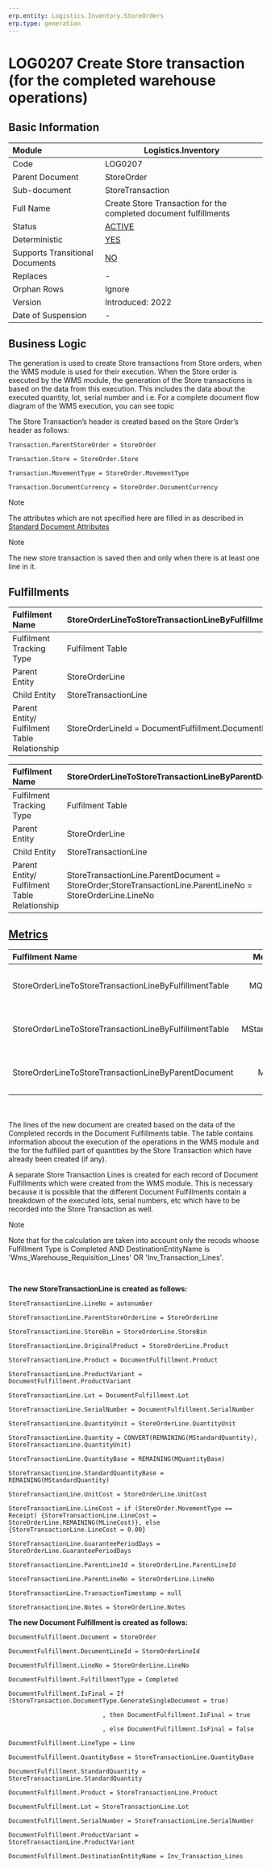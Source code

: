 ```yaml
---
erp.entity: Logistics.Inventory.StoreOrders
erp.type: generation
---
```


# LOG0207 Create Store transaction (for the completed warehouse operations)

## Basic Information

| Module                          | Logistics.Inventory                                               |
| :------------------------------ | ----------------------------------------------------------------- |
| Code                            | LOG0207                                                           |
| Parent Document                 | StoreOrder                                                        |
| Sub-document                    | StoreTransaction                                                  |
| Full Name                       | Create Store Transaction for the completed document fulfillments |
| Status                          | [ACTIVE](xref:generation-procedures) |
| Deterministic                   | [YES](xref:document-generation-and-transitional-documents) |
| Supports Transitional Documents | [NO](xref:document-generation-and-transitional-documents) |
| Replaces                        | -                                                                 |
| Orphan Rows                     | Ignore                                                            |
| Version                         | Introduced: 2022                                                  |
| Date of Suspension              | -                                                                 |

## Business Logic

The generation is used to create Store transactions from Store orders, when the WMS module is used for their execution.
 When the Store order is executed by the WMS module, the generation of the Store transactions is based on the data from this execution. This includes the data about the executed quantity, lot, serial number and i.e. For a complete document flow diagram of the WMS execution, you can see topic


The Store Transaction’s header is created based on the Store Order’s header as follows:

```
Transaction.ParentStoreOrder = StoreOrder

Transaction.Store = StoreOrder.Store

Transaction.MovementType = StoreOrder.MovementType

Transaction.DocumentCurrency = StoreOrder.DocumentCurrency
```

> [!Note] 
> The attributes which are not specified here are filled in as described in [Standard Document Attributes](../reference/standard-document-attributes.md)

> [!Note] 
> The new store transaction is saved then and only when there is at least one line in it.

## Fulfillments

| Fulfilment Name                              | StoreOrderLineToStoreTransactionLineByFulfillmentTable        |
| :------------------------------------------- | ------------------------------------------------------------ |
| Fulfilment Tracking Type                     | Fulfilment Table                                             |
| Parent Entity                                | StoreOrderLine                                     |
| Child Entity                                 | StoreTransactionLine                                          |
| Parent Entity/ Fulfilment Table Relationship | StoreOrderLineId = DocumentFulfillment.DocumentLineId |


| Fulfilment Name                              | StoreOrderLineToStoreTransactionLineByParentDocument         |
| :------------------------------------------- | ------------------------------------------------------------ |
| Fulfilment Tracking Type                     | Fulfilment Table                                             |
| Parent Entity                                | StoreOrderLine                                     |
| Child Entity                                 | StoreTransactionLine                                          |
| Parent Entity/ Fulfilment Table Relationship | StoreTransactionLine.ParentDocument = StoreOrder;StoreTransactionLine.ParentLineNo = StoreOrderLine.LineNo |

## [Metrics](../reference/metrics.md)

| Fulfilment Name                              |  Metric Name  |                   Measurement Unit                   | Parent Value                              | Fulfilment Table Value           | New Record |
| :------------------------------------------- | :-----------: | :--------------------------------------------------: | :---------------------------------------- | :------------------------------- | :--------- |
| StoreOrderLineToStoreTransactionLineByFulfillmentTable | MQuantityBase | StoreOrderLine.Product.BaseMeasurementUnit | DocumentFulfillments(where 'FulfillmentType = Completed' AND 'DestinationEntityName = Wms_Warehouse_Requisition_Lines').QuantityBase | DocumentFulfillments(where 'FulfillmentType = Completed' AND 'DestinationEntityName = Inv_Transaction_Lines').QuantityBase | NO |
| StoreOrderLineToStoreTransactionLineByFulfillmentTable | MStandardQuantity | StoreOrderLine.Product.BaseMeasurementUnit |  DocumentFulfillments(where 'FulfillmentType = Completed' AND 'DestinationEntityName = Wms_Warehouse_Requisition_Lines').StandardQuantity | DocumentFulfillments(where 'FulfillmentType = Completed' AND 'DestinationEntityName = 'Inv_Transaction_Lines').StandardQuantity | YES |
| StoreOrderLineToStoreTransactionLineByParentDocument |       MLineCost       |        StoreOrder.DocumentCurrency         | StoreOrderLine.LineCost             | StoreTransactionLine.LineCost             | if (StoreOrder.MovementType== Receipt) {New Record = YES},else {New Record = NO} |

<br/><br/>
The lines of the new document are created based on the data of the Completed records in the Document Fulfillments table. The table contains information aboout the execution of the operations in the WMS module and the for the fulfilled part of quantities by the Store Transaction which have already been created (if any).

A separate Store Transaction Lines is created for each record of Document Fulfillments which were created from the WMS module. This is necessary because it is possible that the different Document Fulfillments contain a breakdown of the executed lots, serial numbers, etc which have to be recorded into the Store Transaction as well.

> [!Note]
> Note that for the calculation are taken into account only the recods whoose Fulfillment Type is Completed AND DestinationEntityName is 'Wms_Warehouse_Requisition_Lines' OR 'Inv_Transaction_Lines'.

<br/>

**The new StoreTransactionLine is created as follows:**

```
StoreTransactionLine.LineNo = autonumber

StoreTransactionLine.ParentStoreOrderLine = StoreOrderLine

StoreTransactionLine.StoreBin = StoreOrderLine.StoreBin

StoreTransactionLine.OriginalProduct = StoreOrderLine.Product

StoreTransactionLine.Product = DocumentFulfillment.Product

StoreTransactionLine.ProductVariant = DocumentFulfillment.ProductVariant

StoreTransactionLine.Lot = DocumentFulfillment.Lot

StoreTransactionLine.SerialNumber = DocumentFulfillment.SerialNumber

StoreTransactionLine.QuantityUnit = StoreOrderLine.QuantityUnit  

StoreTransactionLine.Quantity = CONVERT(REMAINING(MStandardQuantity), StoreTransactionLine.QuantityUnit)

StoreTransactionLine.QuantityBase = REMAINING(MQuantityBase)

StoreTransactionLine.StandardQuantityBase = REMAINING(MStandardQuantity)

StoreTransactionLine.UnitCost = StoreOrderLine.UnitCost

StoreTransactionLine.LineCost = if (StoreOrder.MovementType == Receipt) {StoreTransactionLine.LineCost = StoreOrderLine.REMAINING(MLineCost)}, else {StoreTransactionLine.LineCost = 0.00}

StoreTransactionLine.GuaranteePeriodDays = StoreOrderLine.GuaranteePeriodDays

StoreTransactionLine.ParentLineId = StoreOrderLine.ParentLineId

StoreTransactionLine.ParentLineNo = StoreOrderLine.LineNo

StoreTransactionLine.TransactionTimestamp = null

StoreTransactionLine.Notes = StoreOrderLine.Notes
```

**The new Document Fulfillment is created as follows:**

```
DocumentFulfillment.Document = StoreOrder

DocumentFulfillment.DocumentLineId = StoreOrderLineId

DocumentFulfillment.LineNo = StoreOrderLine.LineNo

DocumentFulfillment.FulfillmentType = Completed

DocumentFulfillment.IsFinal = If (StoreTransaction.DocumentType.GenerateSingleDocument = true)

                          , then DocumentFulfillment.IsFinal = true

                          , else DocumentFulfillment.IsFinal = false

DocumentFulfillment.LineType = Line

DocumentFulfillment.QuantityBase = StoreTransactionLine.QuantityBase

DocumentFulfillment.StandardQuantity = StoreTransactionLine.StandardQuantity

DocumentFulfillment.Product = StoreTransactionLine.Product

DocumentFulfillment.Lot = StoreTransactionLine.Lot

DocumentFulfillment.SerialNumber = StoreTransactionLine.SerialNumber

DocumentFulfillment.ProductVariant = StoreTransactionLine.ProductVariant

DocumentFulfillment.DestinationEntityName = Inv_Transaction_Lines

```
